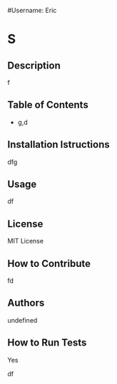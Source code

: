 #Username:
Eric
# S
## Description
f
## Table of Contents
- g,d
## Installation Istructions
dfg
## Usage
df
## License
MIT License
## How to Contribute
fd
## Authors 
undefined
## How to Run Tests 
Yes

df
